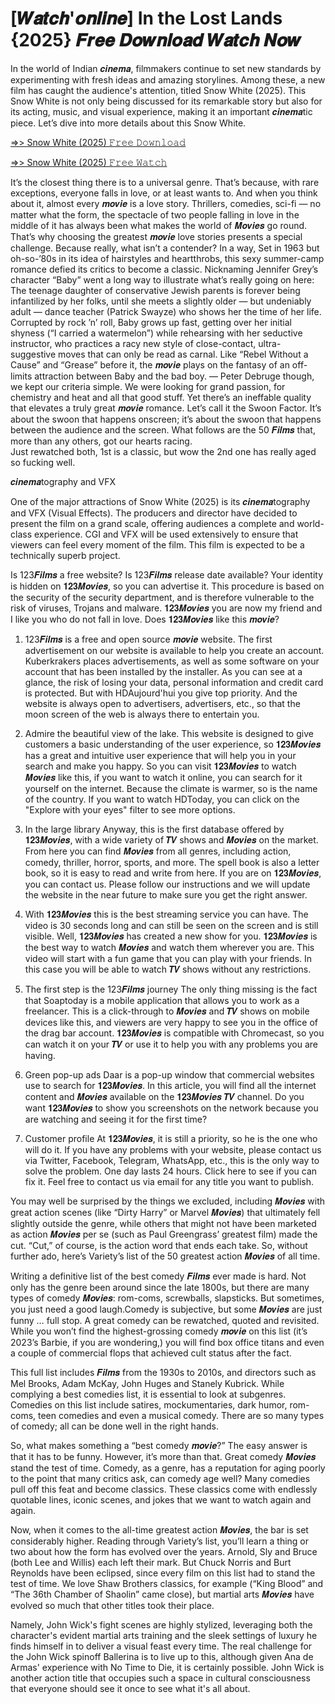 # [𝑾𝒂𝒕𝒄𝒉'𝒐𝒏𝒍𝒊𝒏𝒆] In the Lost Lands {2025} 𝑭𝒓𝒆𝒆 𝑫𝒐𝒘𝒏𝒍𝒐𝒂𝒅 𝑾𝒂𝒕𝒄𝒉 𝑵𝒐𝒘

In the world of Indian 𝒄𝒊𝒏𝒆𝒎𝒂, filmmakers continue to set new standards by experimenting with fresh ideas and amazing storylines. Among these, a new film has caught the audience's attention, titled Snow White (2025). This Snow White is not only being discussed for its remarkable story but also for its acting, music, and visual experience, making it an important 𝒄𝒊𝒏𝒆𝒎𝒂tic piece. Let’s dive into more details about this Snow White.

[=>> Snow White (2025) 𝙵𝚛𝚎𝚎 𝙳𝚘𝚠𝚗𝚕𝚘𝚊𝚍](https://t.co/Fbmody9vTP)

[=>> Snow White (2025) 𝙵𝚛𝚎𝚎 𝚆𝚊𝚝𝚌𝚑](https://t.co/Fbmody9vTP)

It’s the closest thing there is to a universal genre. That’s because, with rare exceptions, everyone falls in love, or at least wants to. And when you think about it, almost every 𝒎𝒐𝒗𝒊𝒆 is a love story. Thrillers, comedies, sci-fi — no matter what the form, the spectacle of two people falling in love in the middle of it has always been what makes the world of 𝑴𝒐𝒗𝒊𝒆𝒔 go round. That’s why choosing the greatest 𝒎𝒐𝒗𝒊𝒆 love stories presents a special challenge. Because really, what isn’t a contender? In a way, Set in 1963 but oh-so-’80s in its idea of hairstyles and heartthrobs, this sexy summer-camp romance defied its critics to become a classic. Nicknaming Jennifer Grey’s character “Baby” went a long way to illustrate what’s really going on here: The teenage daughter of conservative Jewish parents is forever being infantilized by her folks, until she meets a slightly older — but undeniably adult — dance teacher (Patrick Swayze) who shows her the time of her life. Corrupted by rock ’n’ roll, Baby grows up fast, getting over her initial shyness (“I carried a watermelon”) while rehearsing with her seductive instructor, who practices a racy new style of close-contact, ultra-suggestive moves that can only be read as carnal. Like “Rebel Without a Cause” and “Grease” before it, the 𝒎𝒐𝒗𝒊𝒆 plays on the fantasy of an off-limits attraction between Baby and the bad boy. — Peter Debruge though, we kept our criteria simple. We were looking for grand passion, for chemistry and heat and all that good stuff. Yet there’s an ineffable quality that elevates a truly great 𝒎𝒐𝒗𝒊𝒆 romance. Let’s call it the Swoon Factor. It’s about the swoon that happens onscreen; it’s about the swoon that happens between the audience and the screen. What follows are the 50 𝑭𝒊𝒍𝒎𝒔 that, more than any others, got our hearts racing.    
Just rewatched both, 1st is a classic, but wow the 2nd one has really aged so fucking well.

𝒄𝒊𝒏𝒆𝒎𝒂tography and VFX

One of the major attractions of Snow White (2025) is its 𝒄𝒊𝒏𝒆𝒎𝒂tography and VFX (Visual Effects). The producers and director have decided to present the film on a grand scale, offering audiences a complete and world-class experience. CGI and VFX will be used extensively to ensure that viewers can feel every moment of the film. This film is expected to be a technically superb project.

Is 123𝑭𝒊𝒍𝒎𝒔 a free website? Is 123𝑭𝒊𝒍𝒎𝒔 release date available?
Your identity is hidden on 𝟏𝟐𝟑𝑴𝒐𝒗𝒊𝒆𝒔, so you can advertise it. This procedure is based on the security of the security department, and is therefore vulnerable to the risk of viruses, Trojans and malware. 𝟏𝟐𝟑𝑴𝒐𝒗𝒊𝒆𝒔 you are now my friend and I like you who do not fall in love.
Does 𝟏𝟐𝟑𝑴𝒐𝒗𝒊𝒆𝒔 like this 𝒎𝒐𝒗𝒊𝒆?

1. 123𝑭𝒊𝒍𝒎𝒔 is a free and open source 𝒎𝒐𝒗𝒊𝒆 website.
The first advertisement on our website is available to help you create an account. Kuberkrakers places advertisements, as well as some software on your account that has been installed by the installer. As you can see at a glance, the risk of losing your data, personal information and credit card is protected. But with HDAujourd'hui you give top priority. And the website is always open to advertisers, advertisers, etc., so that the moon screen of the web is always there to entertain you.

2. Admire the beautiful view of the lake.
This website is designed to give customers a basic understanding of the user experience, so 𝟏𝟐𝟑𝑴𝒐𝒗𝒊𝒆𝒔 has a great and intuitive user experience that will help you in your search and make you happy. So you can visit 𝟏𝟐𝟑𝑴𝒐𝒗𝒊𝒆𝒔 to watch 𝑴𝒐𝒗𝒊𝒆𝒔 like this, if you want to watch it online, you can search for it yourself on the internet. Because the climate is warmer, so is the name of the country. If you want to watch HDToday, you can click on the "Explore with your eyes" filter to see more options.

3. In the large library
Anyway, this is the first database offered by 𝟏𝟐𝟑𝑴𝒐𝒗𝒊𝒆𝒔, with a wide variety of 𝑻𝑽 shows and 𝑴𝒐𝒗𝒊𝒆𝒔 on the market. From here you can find 𝑴𝒐𝒗𝒊𝒆𝒔 from all genres, including action, comedy, thriller, horror, sports, and more. The spell book is also a letter book, so it is easy to read and write from here. If you are on 𝟏𝟐𝟑𝑴𝒐𝒗𝒊𝒆𝒔, you can contact us. Please follow our instructions and we will update the website in the near future to make sure you get the right answer.

4. With 𝟏𝟐𝟑𝑴𝒐𝒗𝒊𝒆𝒔 this is the best streaming service you can have.
The video is 30 seconds long and can still be seen on the screen and is still visible. Well, 𝟏𝟐𝟑𝑴𝒐𝒗𝒊𝒆𝒔 has created a new show for you. 𝟏𝟐𝟑𝑴𝒐𝒗𝒊𝒆𝒔 is the best way to watch 𝑴𝒐𝒗𝒊𝒆𝒔 and watch them wherever you are. This video will start with a fun game that you can play with your friends. In this case you will be able to watch 𝑻𝑽 shows without any restrictions.

5. The first step is the 123𝑭𝒊𝒍𝒎𝒔 journey
The only thing missing is the fact that Soaptoday is a mobile application that allows you to work as a freelancer. This is a click-through to 𝑴𝒐𝒗𝒊𝒆𝒔 and 𝑻𝑽 shows on mobile devices like this, and viewers are very happy to see you in the office of the drag bar account. 𝟏𝟐𝟑𝑴𝒐𝒗𝒊𝒆𝒔 is compatible with Chromecast, so you can watch it on your 𝑻𝑽 or use it to help you with any problems you are having.

6. Green pop-up ads
Daar is a pop-up window that commercial websites use to search for 𝟏𝟐𝟑𝑴𝒐𝒗𝒊𝒆𝒔. In this article, you will find all the internet content and 𝑴𝒐𝒗𝒊𝒆𝒔 available on the 𝟏𝟐𝟑𝑴𝒐𝒗𝒊𝒆𝒔 𝑻𝑽 channel. Do you want 𝟏𝟐𝟑𝑴𝒐𝒗𝒊𝒆𝒔 to show you screenshots on the network because you are watching and seeing it for the first time?

7. Customer profile
At 𝟏𝟐𝟑𝑴𝒐𝒗𝒊𝒆𝒔, it is still a priority, so he is the one who will do it. If you have any problems with your website, please contact us via Twitter, Facebook, Telegram, WhatsApp, etc., this is the only way to solve the problem. One day lasts 24 hours. Click here to see if you can fix it. Feel free to contact us via email for any title you want to publish.


You may well be surprised by the things we excluded, including 𝑴𝒐𝒗𝒊𝒆𝒔 with great action scenes (like “Dirty Harry” or Marvel 𝑴𝒐𝒗𝒊𝒆𝒔) that ultimately fell slightly outside the genre, while others that might not have been marketed as action 𝑴𝒐𝒗𝒊𝒆𝒔 per se (such as Paul Greengrass’ greatest film) made the cut. “Cut,” of course, is the action word that ends each take. So, without further ado, here’s Variety’s list of the 50 greatest action 𝑴𝒐𝒗𝒊𝒆𝒔 of all time.

Writing a definitive list of the best comedy 𝑭𝒊𝒍𝒎𝒔 ever made is hard. Not only has the genre been around since the late 1800s, but there are many types of comedy 𝑴𝒐𝒗𝒊𝒆𝒔: rom-coms, screwballs, slapsticks. But sometimes, you just need a good laugh.Comedy is subjective, but some 𝑴𝒐𝒗𝒊𝒆𝒔 are just funny … full stop. A great comedy can be rewatched, quoted and revisited. While you won’t find the highest-grossing comedy 𝒎𝒐𝒗𝒊𝒆 on this list (it’s 2023’s Barbie, if you are wondering,) you will find box office titans and even a couple of commercial flops that achieved cult status after the fact.

This full list includes 𝑭𝒊𝒍𝒎𝒔 from the 1930s to 2010s, and directors such as Mel Brooks, Adam McKay, John Huges and Stanely Kubrick. While complying a best comedies list, it is essential to look at subgenres. Comedies on this list include satires, mockumentaries, dark humor, rom-coms, teen comedies and even a musical comedy. There are so many types of comedy; all can be done well in the right hands.

So, what makes something a “best comedy 𝒎𝒐𝒗𝒊𝒆?” The easy answer is that it has to be funny. However, it’s more than that. Great comedy 𝑴𝒐𝒗𝒊𝒆𝒔 stand the test of time. Comedy, as a genre, has a reputation for aging poorly to the point that many critics ask, can comedy age well? Many comedies pull off this feat and become classics. These classics come with endlessly quotable lines, iconic scenes, and jokes that we want to watch again and again.

Now, when it comes to the all-time greatest action 𝑴𝒐𝒗𝒊𝒆𝒔, the bar is set considerably higher. Reading through Variety’s list, you’ll learn a thing or two about how the form has evolved over the years. Arnold, Sly and Bruce (both Lee and Willis) each left their mark. But Chuck Norris and Burt Reynolds have been eclipsed, since every film on this list had to stand the test of time. We love Shaw Brothers classics, for example (“King Blood” and “The 36th Chamber of Shaolin” came close), but martial arts 𝑴𝒐𝒗𝒊𝒆𝒔 have evolved so much that other titles took their place.

Namely, John Wick's fight scenes are highly stylized, leveraging both the character's evident martial arts training and the sleek settings of luxury he finds himself in to deliver a visual feast every time. The real challenge for the John Wick spinoff Ballerina is to live up to this, although given Ana de Armas' experience with No Time to Die, it is certainly possible. John Wick is another action title that occupies such a space in cultural consciousness that everyone should see it once to see what it's all about.
